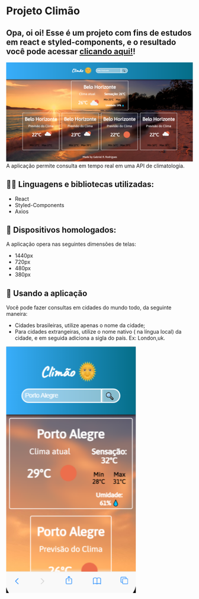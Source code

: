 # Projeto Climão

## Opa, oi oi! Esse é um projeto com fins de estudos em react e styled-components, e o resultado você pode acessar  <a target="_blank" href="https://climao-psi.vercel.app/">clicando aqui!</a>!

<img src="src/img/desktop.png" width="550px" alt="image-desktop">
A aplicação permite consulta em tempo real em uma API de climatologia.

## 👨‍💻 Linguagens e bibliotecas utilizadas:

- React
- Styled-Components
- Axios

## 📱 Dispositivos homologados:
A aplicação opera nas seguintes dimensões de telas:
- 1440px
- 720px
- 480px
- 380px

## 🔮 Usando a aplicação
Você pode fazer consultas em cidades do mundo todo, da seguinte maneira:
- Cidades brasileiras, utilize apenas o nome da cidade;
- Para cidades extrangeiras, utilize o nome nativo ( na língua local) da cidade, e em seguida adiciona a sigla do país.
Ex: London,uk.

<img src="src/img/mobile.png" width="350px" alt="image-mobile">
